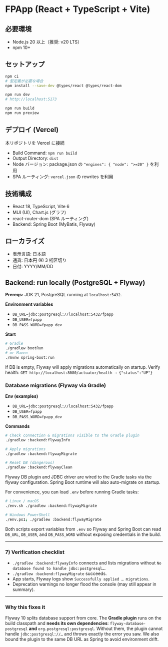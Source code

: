 # FPApp (React + TypeScript + Vite)

## 必要環境
- Node.js 20 以上（推奨: v20 LTS）
- npm 10+

## セットアップ
```bash
npm ci
# 型定義が必要な場合
npm install --save-dev @types/react @types/react-dom

npm run dev
# http://localhost:5173

npm run build
npm run preview
```

## デプロイ (Vercel)
本リポジトリを Vercel に接続

- Build Command: `npm run build`
- Output Directory: `dist`
- Node バージョン: package.json の `"engines": { "node": ">=20" }` を利用
- SPA ルーティング: `vercel.json` の rewrites を利用

## 技術構成
- React 18, TypeScript, Vite 6
- MUI (UI), Chart.js (グラフ)
- react-router-dom (SPA ルーティング)
- Backend: Spring Boot (MyBatis, Flyway)

## ローカライズ
- 表示言語: 日本語
- 通貨: 日本円 (¥) 3 桁区切り
- 日付: YYYY/MM/DD

## Backend: run locally (PostgreSQL + Flyway)

**Prereqs:** JDK 21, PostgreSQL running at `localhost:5432`.

**Environment variables**
- `DB_URL=jdbc:postgresql://localhost:5432/fpapp`
- `DB_USER=fpapp`
- `DB_PASS_WORD=fpapp_dev`

**Start**
```bash
# Gradle
./gradlew bootRun
# or Maven
./mvnw spring-boot:run
```

If DB is empty, Flyway will apply migrations automatically on startup. Verify health:
`GET http://localhost:8080/actuator/health → {"status":"UP"}`

### Database migrations (Flyway via Gradle)

**Env (examples)**
- `DB_URL=jdbc:postgresql://localhost:5432/fpapp`
- `DB_USER=fpapp`
- `DB_PASS_WORD=fpapp_dev`

**Commands**
```bash
# Check connection & migrations visible to the Gradle plugin
./gradlew :backend:flywayInfo

# Apply migrations
./gradlew :backend:flywayMigrate

# Reset DB (dangerous)
./gradlew :backend:flywayClean
```

Flyway DB plugin and JDBC driver are wired to the Gradle tasks via the flyway configuration.
Spring Boot runtime will also auto-migrate on startup.

For convenience, you can load `.env` before running Gradle tasks:

```bash
# Linux / macOS
./env.sh ./gradlew :backend:flywayMigrate

# Windows PowerShell
./env.ps1; ./gradlew :backend:flywayMigrate
```

Both scripts export variables from `.env` so Flyway and Spring Boot can read `DB_URL`, `DB_USER`, and `DB_PASS_WORD` without exposing credentials in the build.

---

### 7) Verification checklist

- `./gradlew :backend:flywayInfo` connects and lists migrations without `No database found to handle jdbc:postgresql…`.
- `./gradlew :backend:flywayMigrate` succeeds.
- App starts, Flyway logs show `Successfully applied … migrations`.
- Deprecation warnings no longer flood the console (may still appear in summary).

---

### Why this fixes it

Flyway 10 splits database support from core. The **Gradle plugin** runs on the build classpath and **needs its own dependencies**:
`flyway-database-postgresql` **and** `org.postgresql:postgresql`.
Without them, the plugin cannot handle `jdbc:postgresql://…` and throws exactly the error you saw.
We also bound the plugin to the same DB URL as Spring to avoid environment drift.
